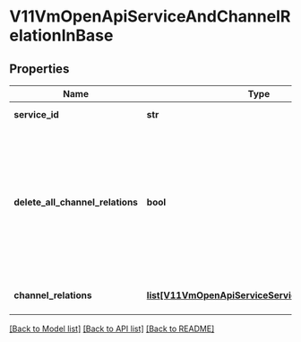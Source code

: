 # V11VmOpenApiServiceAndChannelRelationInBase

## Properties
Name | Type | Description | Notes
------------ | ------------- | ------------- | -------------
**service_id** | **str** | Identifier for service. | [optional] 
**delete_all_channel_relations** | **bool** | Set to true to delete all existing relations between defined service and service channels (the ChannelRelations collection for this object should be empty collection when this option is used). | [optional] 
**channel_relations** | [**list[V11VmOpenApiServiceServiceChannelInBase]**](V11VmOpenApiServiceServiceChannelInBase.md) | Gets or sets the channel relations. | [optional] 

[[Back to Model list]](../README.md#documentation-for-models) [[Back to API list]](../README.md#documentation-for-api-endpoints) [[Back to README]](../README.md)

